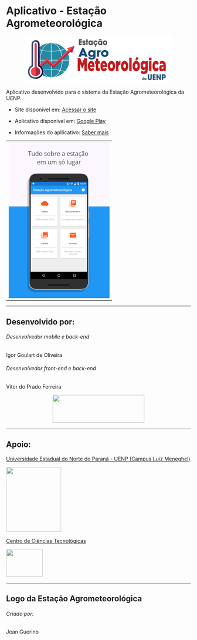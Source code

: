 # Aplicativo - Estação Agrometeorológica

<p align="center">
  <img src="https://github.com/igoliveira96/estacao_agrometeorologica/blob/master/app/src/main/res/drawable/logo_estacao.png" width="400px" height="125" >
</p>

Aplicativo desenvolvido para o sistema da Estação Agrometeorológica da UENP.

* Site disponível em: [Acessar o site](http://neat.uenp.edu.br/estacao/)

* Aplicativo disponível em: [Google Play](https://play.google.com/store/apps/details?id=mubble.estaoagrometeorolgica)

* Informações do apllicativo: [Saber mais](https://github.com/igoliveira96/estacao_agrometeorologica/wiki)

<table><tr><td>
    <img src="https://github.com/igoliveira96/estacao_agrometeorologica/blob/master/app/src/main/res/drawable/prints/Print%20Esta%C3%A7%C3%A3o%20-%20Dashboard.png" width="275px" height="425px" >
</td></tr></table>

***

## Desenvolvido por:

###### Desenvolvedor mobile e back-end
Igor Goulart de Oliveira

###### Desenvolvedor front-end e back-end
Vitor do Prado Ferreira

<p align="center">
  <img src="https://neat.uenp.edu.br/estacao/content/site/shared/imagens/mubble_horizontal.png" width="250px" height="75px" >
</p>

***

## Apoio:

[Universidade Estadual do Norte do Paraná - UENP (Campus Luiz Meneghel)](https://uenp.edu.br/)

<img src="https://neat.uenp.edu.br/estacao/content/site/shared/imagens/logo-uenp.png" width="150px" height="175px" >

[Centro de Ciências Tecnológicas](http://cct.uenp.edu.br/)

<img src="https://neat.uenp.edu.br/estacao/content/site/shared/imagens/cct.png" width="100px" height="75px" >

***

## Logo da Estação Agrometeorológica

###### Criado por:
Jean Guerino
